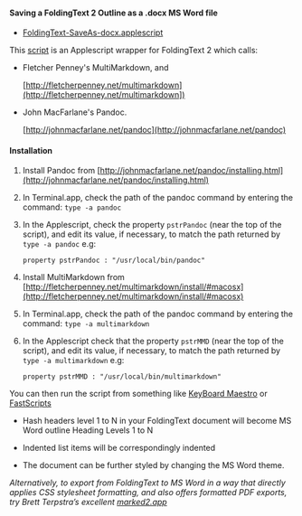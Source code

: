#### Saving a FoldingText 2 Outline as a .docx MS Word file

- [FoldingText-SaveAs-docx.applescript](./FoldingText-SaveAs-docx.applescript)


This [script]((./FoldingText-SaveAs-docx.applescript)) is an Applescript wrapper for FoldingText 2 which calls:

- Fletcher Penney's MultiMarkdown, and

	[http://fletcherpenney.net/multimarkdown](http://fletcherpenney.net/multimarkdown])

- John MacFarlane's Pandoc.

	[http://johnmacfarlane.net/pandoc](http://johnmacfarlane.net/pandoc)

#### Installation

1. Install Pandoc from [http://johnmacfarlane.net/pandoc/installing.html](http://johnmacfarlane.net/pandoc/installing.html)
2. In Terminal.app, check the path of the pandoc command by entering the command:
	`type -a pandoc`
	
3. In the Applescript, check the property `pstrPandoc` (near the top of the script), and edit its value, if necessary, to match the path returned by `type -a pandoc` e.g:

	`property pstrPandoc : "/usr/local/bin/pandoc"`

4. Install MultiMarkdown from [http://fletcherpenney.net/multimarkdown/install/#macosx](http://fletcherpenney.net/multimarkdown/install/#macosx)
5. In Terminal.app, check the path of the pandoc command by entering the command:
	`type -a multimarkdown`
6. In the Applescript check that the property `pstrMMD` (near the top of the script), and edit its value, if necessary, to match the path returned by `type -a multimarkdown` e.g:

	`property pstrMMD : "/usr/local/bin/multimarkdown"`


You can then run the script from something like [KeyBoard Maestro](http://www.keyboardmaestro.com/main/) or [FastScripts](http://www.red-sweater.com/fastscripts/)

- Hash headers level 1 to N in your FoldingText document will become MS Word outline Heading Levels 1 to N

- Indented list items will be correspondingly indented

- The document can be further styled by changing the MS Word theme.


_Alternatively, to export from FoldingText to MS Word in a way that directly applies CSS stylesheet formatting, and also offers formatted PDF exports, try Brett Terpstra’s excellent [marked2.app](http://marked2app.com)_


